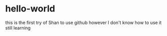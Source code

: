 # hello-world
this is the first try of Shan to use github
however I don't know how to use it
still learning
